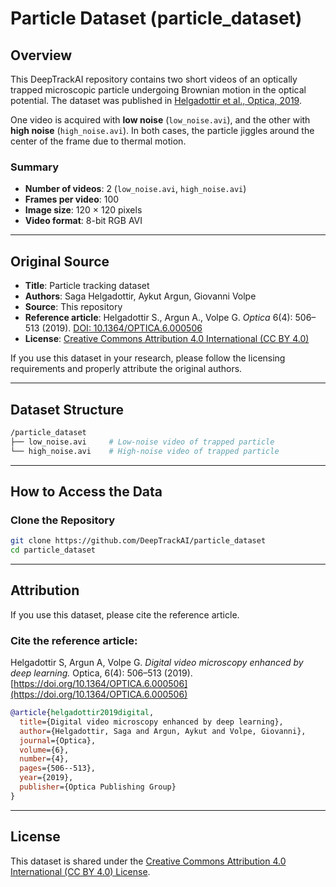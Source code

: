 # Particle Dataset (particle_dataset)

## Overview

This DeepTrackAI repository contains two short videos of an optically trapped microscopic particle undergoing Brownian motion in the optical potential. The dataset was published in [Helgadottir et al., Optica, 2019](https://doi.org/10.1364/OPTICA.6.000506). 

One video is acquired with **low noise** (`low_noise.avi`), and the other with **high noise** (`high_noise.avi`). In both cases, the particle jiggles around the center of the frame due to thermal motion.

### Summary
- **Number of videos**: 2 (`low_noise.avi`, `high_noise.avi`)  
- **Frames per video**: 100  
- **Image size**: 120 × 120 pixels  
- **Video format**: 8-bit RGB AVI  

---

## Original Source

- **Title**: Particle tracking dataset
- **Authors**: Saga Helgadottir, Aykut Argun, Giovanni Volpe
- **Source**: This repository  
- **Reference article**: Helgadottir S., Argun A., Volpe G. *Optica* 6(4): 506–513 (2019). [DOI: 10.1364/OPTICA.6.000506](https://doi.org/10.1364/OPTICA.6.000506)  
- **License**: [Creative Commons Attribution 4.0 International (CC BY 4.0)](https://creativecommons.org/licenses/by/4.0/)

If you use this dataset in your research, please follow the licensing requirements and properly attribute the original authors.

---

## Dataset Structure

```bash
/particle_dataset  
├── low_noise.avi     # Low-noise video of trapped particle
└── high_noise.avi    # High-noise video of trapped particle
```

---

## How to Access the Data

### Clone the Repository
```bash
git clone https://github.com/DeepTrackAI/particle_dataset
cd particle_dataset
```

---

## Attribution

If you use this dataset, please cite the reference article.

### Cite the reference article:
Helgadottir S, Argun A, Volpe G. *Digital video microscopy enhanced by deep learning.* Optica, 6(4): 506–513 (2019). [https://doi.org/10.1364/OPTICA.6.000506](https://doi.org/10.1364/OPTICA.6.000506)

```bibtex
@article{helgadottir2019digital,
  title={Digital video microscopy enhanced by deep learning},
  author={Helgadottir, Saga and Argun, Aykut and Volpe, Giovanni},
  journal={Optica},
  volume={6},
  number={4},
  pages={506--513},
  year={2019},
  publisher={Optica Publishing Group}
}
```

---

## License

This dataset is shared under the [Creative Commons Attribution 4.0 International (CC BY 4.0) License](https://creativecommons.org/licenses/by/4.0/).

